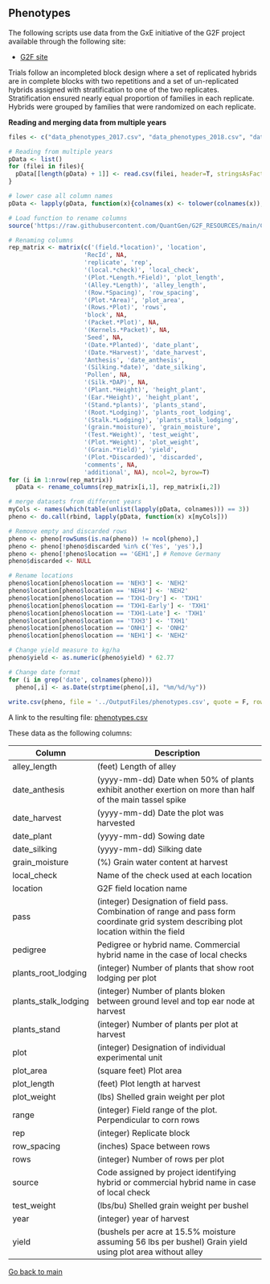## Phenotypes

The following scripts use data from the GxE initiative of the G2F project available through the following site:

 - [G2F site](https://www.genomes2fields.org/resources/)

Trials follow an incompleted block design where a set of replicated hybrids are in complete blocks with two repetitions and a set of un-replicated hybrids assigned with stratification to one of the two replicates. Stratification ensured nearly equal proportion of families in each replicate. Hybrids were grouped by families that were randomized on each replicate.

**Reading and merging data from multiple years**

```r
files <- c("data_phenotypes_2017.csv", "data_phenotypes_2018.csv", "data_phenotypes_2019.csv")

# Reading from multiple years
pData <- list()
for (filei in files){
  pData[[length(pData) + 1]] <- read.csv(filei, header=T, stringsAsFactors=F, na.strings=c(''))
}

# lower case all column names
pData <- lapply(pData, function(x){colnames(x) <- tolower(colnames(x));x})

# Load function to rename columns
source('https://raw.githubusercontent.com/QuantGen/G2F_RESOURCES/main/Code/Functions.R')

# Renaming columns
rep_matrix <- matrix(c('(field.*location)', 'location',
                     'RecId', NA,
                     'replicate', 'rep',
                     '(local.*check)', 'local_check',
                     '(Plot.*Length.*Field)', 'plot_length',
                     '(Alley.*Length)', 'alley_length',
                     '(Row.*Spacing)', 'row_spacing',
                     '(Plot.*Area)', 'plot_area',
                     '(Rows.*Plot)', 'rows',
                     'block', NA,
                     '(Packet.*Plot)', NA,
                     '(Kernels.*Packet)', NA,
                     'Seed', NA,
                     '(Date.*Planted)', 'date_plant',
                     '(Date.*Harvest)', 'date_harvest',
                     'Anthesis', 'date_anthesis',
                     '(Silking.*date)', 'date_silking',
                     'Pollen', NA,
                     '(Silk.*DAP)', NA,
                     '(Plant.*Height)', 'height_plant',
                     '(Ear.*Height)', 'height_plant',
                     '(Stand.*plants)', 'plants_stand',
                     '(Root.*Lodging)', 'plants_root_lodging',
                     '(Stalk.*Lodging)', 'plants_stalk_lodging',
                     '(grain.*moisture)', 'grain_moisture',
                     '(Test.*Weight)', 'test_weight',
                     '(Plot.*Weight)', 'plot_weight',
                     '(Grain.*Yield)', 'yield',
                     '(Plot.*Discarded)', 'discarded',
                     'comments', NA,
                     'additional', NA), ncol=2, byrow=T)
for (i in 1:nrow(rep_matrix))
  pData <- rename_columns(rep_matrix[i,1], rep_matrix[i,2])

# merge datasets from different years
myCols <- names(which(table(unlist(lapply(pData, colnames))) == 3))
pheno <- do.call(rbind, lapply(pData, function(x) x[myCols]))

# Remove empty and discarded rows
pheno <- pheno[rowSums(is.na(pheno)) != ncol(pheno),]
pheno <- pheno[!pheno$discarded %in% c('Yes', 'yes'),]
pheno <- pheno[!pheno$location == 'GEH1',] # Remove Germany
pheno$discarded <- NULL

# Rename locations
pheno$location[pheno$location == 'NEH3'] <- 'NEH2'
pheno$location[pheno$location == 'NEH4'] <- 'NEH2'
pheno$location[pheno$location == 'TXH1-Dry'] <- 'TXH1'
pheno$location[pheno$location == 'TXH1-Early'] <- 'TXH1'
pheno$location[pheno$location == 'TXH1-Late'] <- 'TXH1'
pheno$location[pheno$location == 'TXH3'] <- 'TXH1'
pheno$location[pheno$location == 'ONH1'] <- 'ONH2'
pheno$location[pheno$location == 'NEH1'] <- 'NEH2'

# Change yield measure to kg/ha
pheno$yield <- as.numeric(pheno$yield) * 62.77

# Change date format
for (i in grep('date', colnames(pheno)))
  pheno[,i] <- as.Date(strptime(pheno[,i], "%m/%d/%y"))
 
write.csv(pheno, file = '../OutputFiles/phenotypes.csv', quote = F, row.names = F)
```
A link to the resulting file: [phenotypes.csv](https://github.com/QuantGen/G2F_RESOURCES/blob/main/Data/OutputFiles/phenotypes.csv)

These data as the following columns:

|Column|Description|
|------|-----------|
|alley_length| (feet) Length of alley|
|date_anthesis| (yyyy-mm-dd) Date when 50% of plants exhibit another exertion on more than half of the main tassel spike |
|date_harvest| (yyyy-mm-dd) Date the plot was harvested |
|date_plant| (yyyy-mm-dd) Sowing date |
|date_silking| (yyyy-mm-dd) Silking date |
|grain_moisture| (%) Grain water content at harvest |
|local_check| Name of the check used at each location |
|location| G2F field location name |
|pass| (integer) Designation of field pass. Combination of range and pass form coordinate grid system describing plot location within the field |
|pedigree| Pedigree or hybrid name. Commercial hybrid name in the case of local checks |
|plants_root_lodging| (integer) Number of plants that show root lodging per plot |
|plants_stalk_lodging| (integer) Number of plants bloken between ground level and top ear node at harvest |
|plants_stand| (integer) Number of plants per plot at harvest |
|plot| (integer) Designation of individual experimental unit |
|plot_area| (square feet) Plot area |
|plot_length| (feet) Plot length at harvest |
|plot_weight| (lbs) Shelled grain weight per plot |
|range| (integer) Field range of the plot. Perpendicular to corn rows |
|rep| (integer) Replicate block |
|row_spacing| (inches) Space between rows |
|rows| (integer) Number of rows per plot |
|source| Code assigned by project identifying hybrid or commercial hybrid name in case of local check |
|test_weight| (lbs/bu) Shelled grain weight per bushel |
|year| (integer) year of harvest |
|yield| (bushels per acre at 15.5% moisture assuming 56 lbs per bushel) Grain yield using plot area without alley |


[Go back to main](https://github.com/QuantGen/G2F_RESOURCES)
